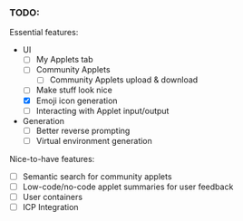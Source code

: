 ### TODO:

Essential features:

- UI
    - [ ] My Applets tab
    - [ ] Community Applets
        - [ ] Community Applets upload & download
    - [ ] Make stuff look nice
    - [x] Emoji icon generation
    - [ ] Interacting with Applet input/output

- Generation
    - [ ] Better reverse prompting
    - [ ] Virtual environment generation

Nice-to-have features:
- [ ] Semantic search for community applets
- [ ] Low-code/no-code applet summaries for user feedback
- [ ] User containers
- [ ] ICP Integration